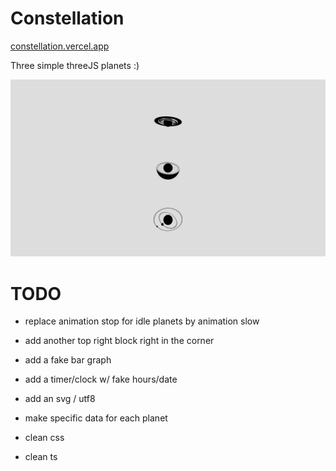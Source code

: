 # Constellation

[constellation.vercel.app](https://constellation-kappa.vercel.app)

Three simple threeJS planets :)

![screen](/constellation.png?raw=true "constellation")

# TODO

- replace animation stop for idle planets by animation slow
- add another top right block right in the corner
- add a fake bar graph
- add a timer/clock w/ fake hours/date
- add an svg / utf8

- make specific data for each planet

- clean css
- clean ts